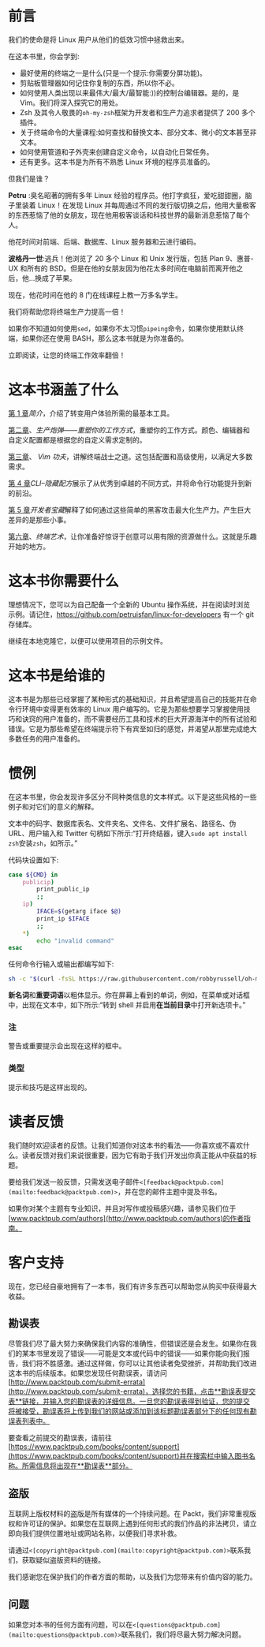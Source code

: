# 前言

我们的使命是将 Linux 用户从他们的低效习惯中拯救出来。

在这本书里，你会学到:

*   最好使用的终端之一是什么(只是一个提示:你需要分屏功能)。
*   剪贴板管理器如何记住你复制的东西，所以你不必。
*   如何使用人类出现以来最伟大/最大/最智能:))的控制台编辑器。是的，是 Vim。我们将深入探究它的用处。
*   Zsh 及其令人敬畏的`oh-my-zsh`框架为开发者和生产力追求者提供了 200 多个插件。
*   关于终端命令的大量课程:如何查找和替换文本、部分文本、微小的文本甚至非文本。
*   如何使用管道和子外壳来创建自定义命令，以自动化日常任务。
*   还有更多。这本书是为所有不熟悉 Linux 环境的程序员准备的。

但我们是谁？

**Petru** :臭名昭著的拥有多年 Linux 经验的程序员。他打字疯狂，爱吃甜甜圈，脑子里装着 Linux！在发现 Linux 并每周通过不同的发行版切换之后，他用大量极客的东西惹恼了他的女朋友，现在他用极客谈话和科技世界的最新消息惹恼了每个人。

他花时间对前端、后端、数据库、Linux 服务器和云进行编码。

**波格丹一世**:逃兵！他浏览了 20 多个 Linux 和 Unix 发行版，包括 Plan 9、惠普-UX 和所有的 BSD。但是在他的女朋友因为他花太多时间在电脑前而离开他之后，他…换成了苹果。

现在，他花时间在他的 8 门在线课程上教一万多名学生。

我们将帮助您将终端生产力提高一倍！

如果你不知道如何使用`sed`，如果你不太习惯`pipeing`命令，如果你使用默认终端，如果你还在使用 BASH，那么这本书就是为你准备的。

立即阅读，让您的终端工作效率翻倍！

# 这本书涵盖了什么

[第 1 章](1.html "Chapter 1. Introduction")*简介*，介绍了转变用户体验所需的最基本工具。

[第二章](2.html "Chapter 2. Productive Shells – Reinvent the way you work")、*生产炮弹——重塑你的工作方式*，重塑你的工作方式。颜色、编辑器和自定义配置都是根据您的自定义需求定制的。

[第三章](3.html "Chapter 3. Vim kung fu")、 *Vim 功夫*，讲解终端战士之道。这包括配置和高级使用，以满足大多数需求。

[第 4 章](4.html "Chapter 4. CLI – The Hidden Recipe")*CLI–隐藏配方*展示了从优秀到卓越的不同方式，并将命令行功能提升到新的前沿。

[第 5 章](5.html "Chapter 5. Developers' Treasure")*开发者宝藏*解释了如何通过这些简单的黑客攻击最大化生产力。产生巨大差异的是那些小事。

[第六章](6.html "Chapter 6. Terminal Art")、*终端艺术*，让你准备好惊讶于创意可以用有限的资源做什么。这就是乐趣开始的地方。

# 这本书你需要什么

理想情况下，您可以为自己配备一个全新的 Ubuntu 操作系统，并在阅读时浏览示例。请记住，https://github.com/petruisfan/linux-for-developers 有一个 git 存储库。

继续在本地克隆它，以便可以使用项目的示例文件。

# 这本书是给谁的

这本书是为那些已经掌握了某种形式的基础知识，并且希望提高自己的技能并在命令行环境中变得更有效率的 Linux 用户编写的。它是为那些想要学习掌握使用技巧和诀窍的用户准备的，而不需要经历工具和技术的巨大开源海洋中的所有试验和错误。它是为那些希望在终端提示符下有宾至如归的感觉，并渴望从那里完成绝大多数任务的用户准备的。

# 惯例

在这本书里，你会发现许多区分不同种类信息的文本样式。以下是这些风格的一些例子和对它们的意义的解释。

文本中的码字、数据库表名、文件夹名、文件名、文件扩展名、路径名、伪 URL、用户输入和 Twitter 句柄如下所示:“打开终结器，键入`sudo apt install zsh`安装`zsh`，如所示。”

代码块设置如下:

```sh
case ${CMD} in
    publicip)
        print_public_ip
        ;;
    ip)
        IFACE=$(getarg iface $@)
        print_ip $IFACE
        ;;
    *)
        echo "invalid command"
esac
```

任何命令行输入或输出都编写如下:

```sh
sh -c "$(curl -fsSL https://raw.githubusercontent.com/robbyrussell/oh-my-zsh/master/tools/install.sh)"

```

**新名词**和**重要词语**以粗体显示。你在屏幕上看到的单词，例如，在菜单或对话框中，出现在文本中，如下所示:“转到 shell 并启用**在当前目录**中打开新选项卡。”

### 注

警告或重要提示会出现在这样的框中。

### 类型

提示和技巧是这样出现的。

# 读者反馈

我们随时欢迎读者的反馈。让我们知道你对这本书的看法——你喜欢或不喜欢什么。读者反馈对我们来说很重要，因为它有助于我们开发出你真正能从中获益的标题。

要给我们发送一般反馈，只需发送电子邮件`<[feedback@packtpub.com](mailto:feedback@packtpub.com)>`，并在您的邮件主题中提及书名。

如果你对某个主题有专业知识，并且对写作或投稿感兴趣，请参见我们位于[www.packtpub.com/authors](http://www.packtpub.com/authors)的作者指南。

# 客户支持

现在，您已经自豪地拥有了一本书，我们有许多东西可以帮助您从购买中获得最大收益。

## 勘误表

尽管我们尽了最大努力来确保我们内容的准确性，但错误还是会发生。如果你在我们的某本书里发现了错误——可能是文本或代码中的错误——如果你能向我们报告，我们将不胜感激。通过这样做，你可以让其他读者免受挫折，并帮助我们改进这本书的后续版本。如果您发现任何勘误表，请访问[http://www.packtpub.com/submit-errata](http://www.packtpub.com/submit-errata)，选择您的书籍，点击**勘误表提交表**链接，并输入您的勘误表的详细信息。一旦您的勘误表得到验证，您的提交将被接受，勘误表将上传到我们的网站或添加到该标题勘误表部分下的任何现有勘误表列表中。

要查看之前提交的勘误表，请前往[https://www.packtpub.com/books/content/support](https://www.packtpub.com/books/content/support)并在搜索栏中输入图书名称。所需信息将出现在**勘误表**部分。

## 盗版

互联网上版权材料的盗版是所有媒体的一个持续问题。在 Packt，我们非常重视版权和许可证的保护。如果您在互联网上遇到任何形式的我们作品的非法拷贝，请立即向我们提供位置地址或网站名称，以便我们寻求补救。

请通过`<[copyright@packtpub.com](mailto:copyright@packtpub.com)>`联系我们，获取疑似盗版资料的链接。

我们感谢您在保护我们的作者方面的帮助，以及我们为您带来有价值内容的能力。

## 问题

如果您对本书的任何方面有问题，可以在`<[questions@packtpub.com](mailto:questions@packtpub.com)>`联系我们，我们将尽最大努力解决问题。